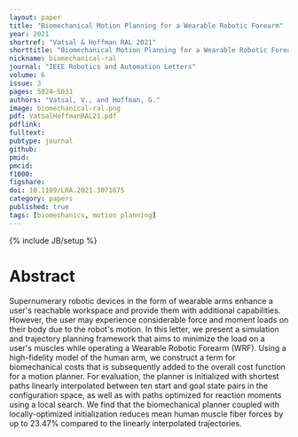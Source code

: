 ```yaml
---
layout: paper
title: "Biomechanical Motion Planning for a Wearable Robotic Forearm"
year: 2021
shortref: "Vatsal & Hoffman RAL 2021"
shorttitle: "Biomechanical Motion Planning for a Wearable Robotic Forearm"
nickname: biomechanical-ral
journal: "IEEE Robotics and Automation Letters"
volume: 6
issue: 3
pages: 5024–5031
authors: "Vatsal, V., and Hoffman, G."
image: biomechanical-ral.png
pdf: VatsalHoffmanRAL21.pdf
pdflink:
fulltext:  
pubtype: journal
github:
pmid:  
pmcid:
f1000:
figshare:
doi: 10.1109/LRA.2021.3071675
category: papers
published: true
tags: [biomechanics, motion planning]
---
```

{% include JB/setup %}

# Abstract

Supernumerary robotic devices in the form of wearable arms enhance a user's reachable workspace and provide them with additional capabilities. However, the user may experience considerable force and moment loads on their body due to the robot's motion. In this letter, we present a simulation and trajectory planning framework that aims to minimize the load on a user's muscles while operating a Wearable Robotic Forearm (WRF). Using a high-fidelity model of the human arm, we construct a term for biomechanical costs that is subsequently added to the overall cost function for a motion planner. For evaluation, the planner is initialized with shortest paths linearly interpolated between ten start and goal state pairs in the configuration space, as well as with paths optimized for reaction moments using a local search. We find that the biomechanical planner coupled with locally-optimized initialization reduces mean human muscle fiber forces by up to 23.47% compared to the linearly interpolated trajectories.

